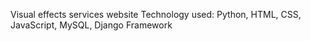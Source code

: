 Visual effects services website
Technology used: Python, HTML, CSS, JavaScript, MySQL, Django Framework
